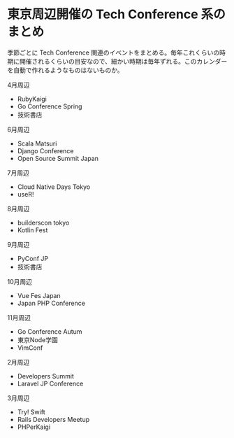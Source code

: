 # 東京周辺開催の Tech Conference 系のまとめ

季節ごとに Tech Conference 関連のイベントをまとめる。毎年これくらいの時期に開催されるくらいの目安なので、細かい時期は毎年ずれる。このカレンダーを自動で作れるようなものはないものか。

4月周辺

- RubyKaigi
- Go Conference Spring
- 技術書店

6月周辺

- Scala Matsuri
- Django Conference
- Open Source Summit Japan

7月周辺

- Cloud Native Days Tokyo
- useR!

8月周辺

- builderscon tokyo
- Kotlin Fest

9月周辺

- PyConf JP
- 技術書店

10月周辺

- Vue Fes Japan
- Japan PHP Conference

11月周辺

- Go Conference Autum
- 東京Node学園
- VimConf

2月周辺

- Developers Summit
- Laravel JP Conference

3月周辺

- Try! Swift
- Rails Developers Meetup
- PHPerKaigi
